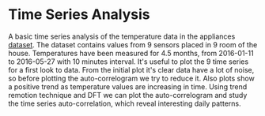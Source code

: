 # Time Series Analysis
A basic time series analysis of the temperature data in the appliances [dataset](https://archive.ics.uci.edu/ml/datasets/Appliances+energy+prediction#).
The dataset contains values from 9 sensors placed in 9 room of the house. 
Temperatures have been measured for 4.5 months, from 2016-01-11 to 2016-05-27 with 10 minutes interval. It's useful to plot the 9 time series for a first look to data. From the initial plot it's clear data have a lot of noise, so before plotting the auto-correlogram we try to reduce it. Also plots show a positive trend as temperature values are increasing in time. 
Using trend remotion technique and DFT we can plot the auto-correlogram and study the time series auto-correlation, which reveal interesting daily patterns.
